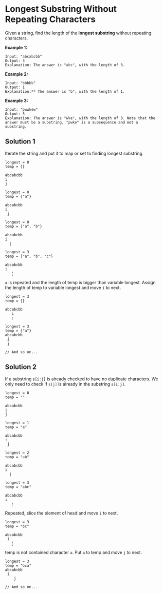 # Longest Substring Without Repeating Characters

Given a string, find the length of the **longest substring** without repeating characters.

**Example 1:**

```
Input: "abcabcbb"
Output: 3 
Explanation: The answer is "abc", with the length of 3.
```

**Example 2:**

```
Input: "bbbbb"
Output: 1
Explanation:** The answer is "b", with the length of 1.
```

**Example 3:**

```
Input: "pwwkew"
Output: 3
Explanation: The answer is "wke", with the length of 3. Note that the answer must be a substring, "pwke" is a subsequence and not a substring.
```

## Solution 1

Iterate the string and put it to map or set to finding longest substring.

```
longest = 0
temp = {}

abcabcbb
i
j
```

```
longest = 0
temp = {"a"}

abcabcbb
i
 j
```

```
longest = 0
temp = {"a", "b"}

abcabcbb
i
  j
```

```
longest = 3
temp = {"a", "b", "c"} 

abcabcbb
i
   j
```

`a` is repeated and the length of temp is bigger than variable longest. Assign the length of temp to variable longest and move `i` to next.

```
longest = 3
temp = {}

abcabcbb
   i
   j
```

```
longest = 3
temp = {"a"}
abcabcbb
 i
 j

// And so on...
```

## Solution 2

If a substring `s[i:j]` is already checked to have no duplicate characters. We only need to check if `s[j]` is already in the substring `s[i:j]`.
​   
```
longest = 0
temp = ""

abcabcbb
i
j
```

```
longest = 1
temp = "a"

abcabcbb
i
 j
```

```
longest = 2
temp = "ab"

abcabcbb
i
  j
```

```
longest = 3
temp = "abc"

abcabcbb
i
   j
```

Repeated, slice the element of head and move `i` to next.

```
longest = 3
temp = "bc"

abcabcbb
 i
   j
```

temp is not contained character `a`. Put `a` to temp and move `j` to next.

```
longest = 3
temp = "bca"
abcabcbb
 i
    j

// And so on...
```

